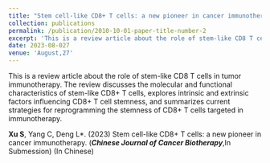 ```yaml
---
title: "Stem cell-like CD8+ T cells: a new pioneer in cancer immunotherapy（Accept) "
collection: publications
permalink: /publication/2010-10-01-paper-title-number-2
excerpt: 'This is a review article about the role of stem-like CD8 T cells in tumor immunotherapy.'
date: 2023-08-027
venue: 'August,27'
---
```

This is a review article about the role of stem-like CD8 T cells in tumor immunotherapy. The review discusses the molecular and functional characteristics of stem-like CD8+ T cells, explores intrinsic and extrinsic factors influencing CD8+ T cell stemness, and summarizes current strategies for reprogramming the stemness of CD8+ T cells targeted in immunotherapy.

__Xu S__, Yang C, Deng L*. (2023) Stem cell-like CD8+ T cells: a new pioneer in cancer immunotherapy. (_**Chinese Journal of Cancer Biotherapy**_,In Submession) (In Chinese)
